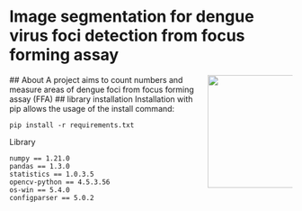 # Image segmentation for dengue virus foci detection from focus forming assay
<img src="https://github.com/jaketmp/pyCompare/raw/master/docs/_static/pyCompare.png" width="200" style="max-width: 30%;" align="right" />
## About
A project aims to count numbers and measure areas of dengue foci from focus forming assay (FFA)
## library installation
Installation with pip allows the usage of the install command:

    pip install -r requirements.txt

Library
    
    numpy == 1.21.0
    pandas == 1.3.0
    statistics == 1.0.3.5
    opencv-python == 4.5.3.56
    os-win == 5.4.0
    configparser == 5.0.2
    

